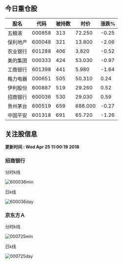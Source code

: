 
## 今日重仓股 

|股名|代码|被持数|时价|涨跌%|
|---|---|---|---|---|
|五粮液|000858|313|72.250|-0.25|
|保利地产|600048|321|13.800|-2.06|
|农业银行|601288|406|3.820|-0.52|
|美的集团|000333|424|53.030|-0.97|
|工商银行|601398|441|5.980|-1.64|
|格力电器|000651|505|50.310|0.24|
|伊利股份|600887|519|29.260|0.52|
|招商银行|600036|530|29.030|0.59|
|贵州茅台|600519|659|688.000|-0.27|
|中国平安|601318|691|65.720|-1.26|

## 关注股信息
**更新时间 : Wed Apr 25 11:00:19 2018**
### 招商银行 
分时k线

![600036min](http://image.sinajs.cn/newchart/min/n/sh600036.gif)

日k线

![600036day](http://image.sinajs.cn/newchart/daily/n/sh600036.gif)

### 京东方Ａ 
分时k线

![000725min](http://image.sinajs.cn/newchart/min/n/sz000725.gif)

日k线

![000725day](http://image.sinajs.cn/newchart/daily/n/sz000725.gif)
